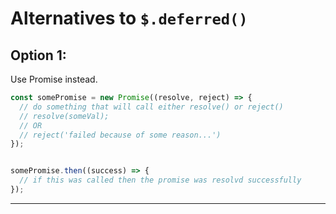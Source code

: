 # Alternatives to `$.deferred()`


## Option 1:

Use Promise instead.

```js
const somePromise = new Promise((resolve, reject) => {
  // do something that will call either resolve() or reject()
  // resolve(someVal);
  // OR
  // reject('failed because of some reason...')
});


somePromise.then((success) => {
  // if this was called then the promise was resolvd successfully 
});
```

---